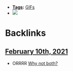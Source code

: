 - **[Tags](<Tags.md>):** [GIFs](<GIFs.md>)
- ![](https://firebasestorage.googleapis.com/v0/b/firescript-577a2.appspot.com/o/imgs%2Fapp%2FRoam-Collective%2Fpo_qw7TKMb.gif?alt=media&token=c5b5d3fd-7e57-47e0-9349-ae84b92c059a)

# Backlinks
## [February 10th, 2021](<February 10th, 2021.md>)
- ORRRR [Why not both?](<Why not both?.md>)

